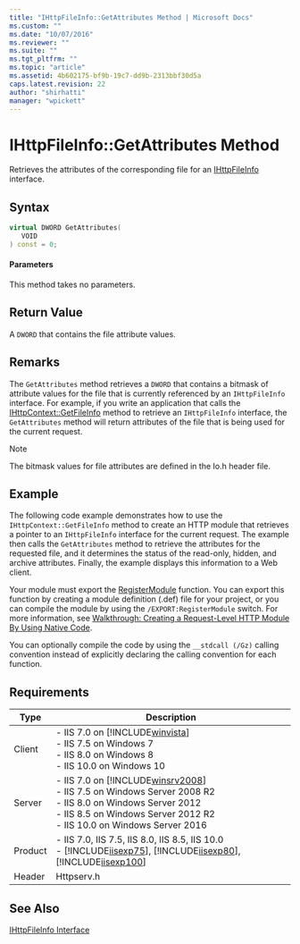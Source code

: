 ```yaml
---
title: "IHttpFileInfo::GetAttributes Method | Microsoft Docs"
ms.custom: ""
ms.date: "10/07/2016"
ms.reviewer: ""
ms.suite: ""
ms.tgt_pltfrm: ""
ms.topic: "article"
ms.assetid: 4b602175-bf9b-19c7-dd9b-2313bbf30d5a
caps.latest.revision: 22
author: "shirhatti"
manager: "wpickett"
---
```

# IHttpFileInfo::GetAttributes Method
Retrieves the attributes of the corresponding file for an [IHttpFileInfo](../../web-development-reference\native-code-api-reference/ihttpfileinfo-interface.md) interface.  
  
## Syntax  
  
```cpp  
virtual DWORD GetAttributes(  
   VOID  
) const = 0;  
```  
  
#### Parameters  
 This method takes no parameters.  
  
## Return Value  
 A `DWORD` that contains the file attribute values.  
  
## Remarks  
 The `GetAttributes` method retrieves a `DWORD` that contains a bitmask of attribute values for the file that is currently referenced by an `IHttpFileInfo` interface. For example, if you write an application that calls the [IHttpContext::GetFileInfo](../../web-development-reference\native-code-api-reference/ihttpcontext-getfileinfo-method.md) method to retrieve an `IHttpFileInfo` interface, the `GetAttributes` method will return attributes of the file that is being used for the current request.  
  
> [!NOTE]
>  The bitmask values for file attributes are defined in the Io.h header file.  
  
## Example  
 The following code example demonstrates how to use the `IHttpContext::GetFileInfo` method to create an HTTP module that retrieves a pointer to an `IHttpFileInfo` interface for the current request. The example then calls the `GetAttributes` method to retrieve the attributes for the requested file, and it determines the status of the read-only, hidden, and archive attributes. Finally, the example displays this information to a Web client.  
  
<!-- TODO: review snippet reference  [!CODE [IHttpFileInfoGetAttributes#1](IHttpFileInfoGetAttributes#1)]  -->  
  
 Your module must export the [RegisterModule](../../web-development-reference\native-code-api-reference/pfn-registermodule-function.md) function. You can export this function by creating a module definition (.def) file for your project, or you can compile the module by using the `/EXPORT:RegisterModule` switch. For more information, see [Walkthrough: Creating a Request-Level HTTP Module By Using Native Code](../../web-development-reference\native-code-development-overview\walkthrough-creating-a-request-level-http-module-by-using-native-code.md).  
  
 You can optionally compile the code by using the `__stdcall (/Gz)` calling convention instead of explicitly declaring the calling convention for each function.  
  
## Requirements  
  
|Type|Description|  
|----------|-----------------|  
|Client|-   IIS 7.0 on [!INCLUDE[winvista](../../wmi-provider/includes/winvista-md.md)]<br />-   IIS 7.5 on Windows 7<br />-   IIS 8.0 on Windows 8<br />-   IIS 10.0 on Windows 10|  
|Server|-   IIS 7.0 on [!INCLUDE[winsrv2008](../../wmi-provider/includes/winsrv2008-md.md)]<br />-   IIS 7.5 on Windows Server 2008 R2<br />-   IIS 8.0 on Windows Server 2012<br />-   IIS 8.5 on Windows Server 2012 R2<br />-   IIS 10.0 on Windows Server 2016|  
|Product|-   IIS 7.0, IIS 7.5, IIS 8.0, IIS 8.5, IIS 10.0<br />-   [!INCLUDE[iisexp75](../../web-development-reference/native-code-api-reference/includes/iisexp75-md.md)], [!INCLUDE[iisexp80](../../web-development-reference/native-code-api-reference/includes/iisexp80-md.md)], [!INCLUDE[iisexp100](../../web-development-reference/native-code-api-reference/includes/iisexp100-md.md)]|  
|Header|Httpserv.h|  
  
## See Also  
 [IHttpFileInfo Interface](../../web-development-reference\native-code-api-reference/ihttpfileinfo-interface.md)